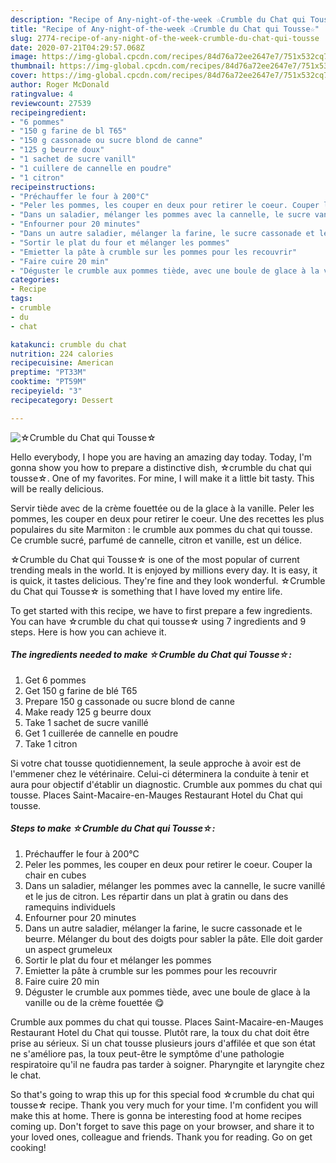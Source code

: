 ```yaml
---
description: "Recipe of Any-night-of-the-week ☆Crumble du Chat qui Tousse☆"
title: "Recipe of Any-night-of-the-week ☆Crumble du Chat qui Tousse☆"
slug: 2774-recipe-of-any-night-of-the-week-crumble-du-chat-qui-tousse
date: 2020-07-21T04:29:57.068Z
image: https://img-global.cpcdn.com/recipes/84d76a72ee2647e7/751x532cq70/☆crumble-du-chat-qui-tousse☆-photo-principale-de-la-recette.jpg
thumbnail: https://img-global.cpcdn.com/recipes/84d76a72ee2647e7/751x532cq70/☆crumble-du-chat-qui-tousse☆-photo-principale-de-la-recette.jpg
cover: https://img-global.cpcdn.com/recipes/84d76a72ee2647e7/751x532cq70/☆crumble-du-chat-qui-tousse☆-photo-principale-de-la-recette.jpg
author: Roger McDonald
ratingvalue: 4
reviewcount: 27539
recipeingredient:
- "6 pommes"
- "150 g farine de bl T65"
- "150 g cassonade ou sucre blond de canne"
- "125 g beurre doux"
- "1 sachet de sucre vanill"
- "1 cuillere de cannelle en poudre"
- "1 citron"
recipeinstructions:
- "Préchauffer le four à 200°C"
- "Peler les pommes, les couper en deux pour retirer le coeur. Couper la chair en cubes"
- "Dans un saladier, mélanger les pommes avec la cannelle, le sucre vanillé et le jus de citron. Les répartir dans un plat à gratin ou dans des ramequins individuels"
- "Enfourner pour 20 minutes"
- "Dans un autre saladier, mélanger la farine, le sucre cassonade et le beurre. Mélanger du bout des doigts pour sabler la pâte. Elle doit garder un aspect grumeleux"
- "Sortir le plat du four et mélanger les pommes"
- "Emietter la pâte à crumble sur les pommes pour les recouvrir"
- "Faire cuire 20 min"
- "Déguster le crumble aux pommes tiède, avec une boule de glace à la vanille ou de la crème fouettée 😋"
categories:
- Recipe
tags:
- crumble
- du
- chat

katakunci: crumble du chat 
nutrition: 224 calories
recipecuisine: American
preptime: "PT33M"
cooktime: "PT59M"
recipeyield: "3"
recipecategory: Dessert

---
```



![☆Crumble du Chat qui Tousse☆](https://img-global.cpcdn.com/recipes/84d76a72ee2647e7/751x532cq70/☆crumble-du-chat-qui-tousse☆-photo-principale-de-la-recette.jpg)

Hello everybody, I hope you are having an amazing day today. Today, I'm gonna show you how to prepare a distinctive dish, ☆crumble du chat qui tousse☆. One of my favorites. For mine, I will make it a little bit tasty. This will be really delicious.

Servir tiède avec de la crème fouettée ou de la glace à la vanille. Peler les pommes, les couper en deux pour retirer le coeur. Une des recettes les plus populaires du site Marmiton : le crumble aux pommes du chat qui tousse. Ce crumble sucré, parfumé de cannelle, citron et vanille, est un délice.

☆Crumble du Chat qui Tousse☆ is one of the most popular of current trending meals in the world. It is enjoyed by millions every day. It is easy, it is quick, it tastes delicious. They're fine and they look wonderful. ☆Crumble du Chat qui Tousse☆ is something that I have loved my entire life.


To get started with this recipe, we have to first prepare a few ingredients. You can have ☆crumble du chat qui tousse☆ using 7 ingredients and 9 steps. Here is how you can achieve it.

<!--inarticleads1-->

##### The ingredients needed to make ☆Crumble du Chat qui Tousse☆:

1. Get 6 pommes
1. Get 150 g farine de blé T65
1. Prepare 150 g cassonade ou sucre blond de canne
1. Make ready 125 g beurre doux
1. Take 1 sachet de sucre vanillé
1. Get 1 cuillerée de cannelle en poudre
1. Take 1 citron


Si votre chat tousse quotidiennement, la seule approche à avoir est de l&#39;emmener chez le vétérinaire. Celui-ci déterminera la conduite à tenir et aura pour objectif d&#39;établir un diagnostic. Crumble aux pommes du chat qui tousse. Places Saint-Macaire-en-Mauges Restaurant Hotel du Chat qui tousse. 

<!--inarticleads2-->

##### Steps to make ☆Crumble du Chat qui Tousse☆:

1. Préchauffer le four à 200°C
1. Peler les pommes, les couper en deux pour retirer le coeur. Couper la chair en cubes
1. Dans un saladier, mélanger les pommes avec la cannelle, le sucre vanillé et le jus de citron. Les répartir dans un plat à gratin ou dans des ramequins individuels
1. Enfourner pour 20 minutes
1. Dans un autre saladier, mélanger la farine, le sucre cassonade et le beurre. Mélanger du bout des doigts pour sabler la pâte. Elle doit garder un aspect grumeleux
1. Sortir le plat du four et mélanger les pommes
1. Emietter la pâte à crumble sur les pommes pour les recouvrir
1. Faire cuire 20 min
1. Déguster le crumble aux pommes tiède, avec une boule de glace à la vanille ou de la crème fouettée 😋


Crumble aux pommes du chat qui tousse. Places Saint-Macaire-en-Mauges Restaurant Hotel du Chat qui tousse. Plutôt rare, la toux du chat doit être prise au sérieux. Si un chat tousse plusieurs jours d&#39;affilée et que son état ne s&#39;améliore pas, la toux peut-être le symptôme d&#39;une pathologie respiratoire qu&#39;il ne faudra pas tarder à soigner. Pharyngite et laryngite chez le chat. 

So that's going to wrap this up for this special food ☆crumble du chat qui tousse☆ recipe. Thank you very much for your time. I'm confident you will make this at home. There is gonna be interesting food at home recipes coming up. Don't forget to save this page on your browser, and share it to your loved ones, colleague and friends. Thank you for reading. Go on get cooking!
